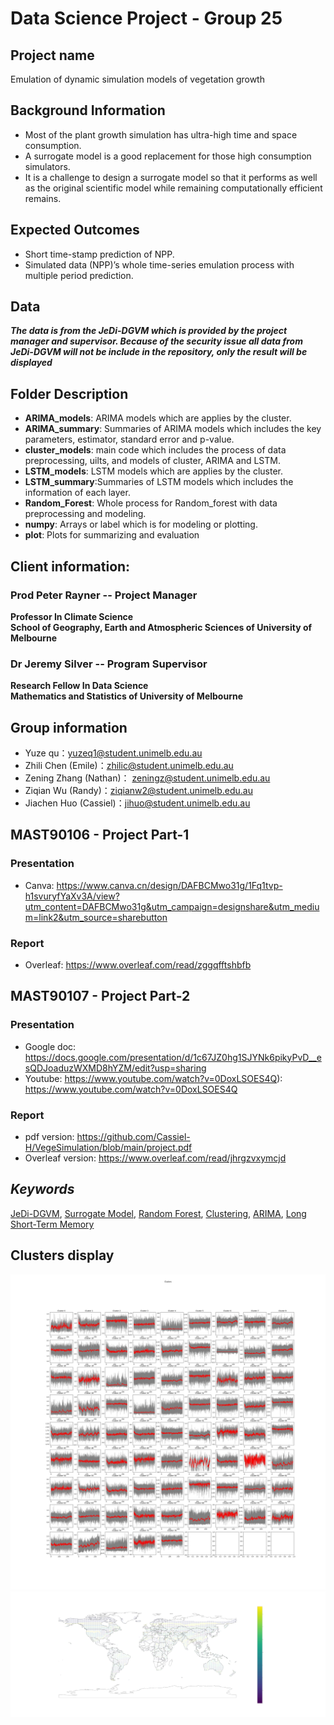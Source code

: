 #  Data Science Project - Group 25
## Project name
Emulation of dynamic simulation models of vegetation growth
## Background Information
* Most of the plant growth simulation has ultra-high time and space consumption.
* A surrogate model is a good replacement for those high consumption simulators.
* It is a challenge to design a surrogate model so that it performs as well as the original scientific model while remaining computationally efficient remains.
## Expected Outcomes
* Short time-stamp prediction of NPP.
* Simulated data (NPP)’s whole time-series emulation process with multiple period prediction.
## Data 
***The data is from the JeDi-DGVM which is provided by the project manager and supervisor. Because of the security issue all data from JeDi-DGVM will not be include in the repository, only the result will be displayed***
## Folder Description 
* **ARIMA_models**: ARIMA models which are applies by the cluster.
* **ARIMA_summary**: Summaries of ARIMA models which includes the key parameters, estimator, standard error and p-value.
* **cluster_models**: main code which includes the process of data preprocessing, uilts, and models of cluster, ARIMA and LSTM.
* **LSTM_models**: LSTM models which are applies by the cluster.
* **LSTM_summary**:Summaries of LSTM models which includes the information of each layer.
* **Random_Forest**: Whole process for Random_forest with data preprocessing and modeling.
* **numpy**: Arrays or label which is for modeling or plotting.
* **plot**: Plots for summarizing and evaluation
## Client information:
### Prod Peter Rayner -- Project Manager
**Professor In Climate Science\
School of Geography, Earth and Atmospheric Sciences of University of Melbourne**
### Dr Jeremy Silver -- Program Supervisor
**Research Fellow In Data Science\
Mathematics and Statistics of University of Melbourne**
## Group information
- Yuze qu：[yuzeq1@student.unimelb.edu.au](mailto:yuzeq1@student.unimelb.edu.au)
- Zhili Chen (Emile)：[zhilic@student.unimelb.edu.au](mailto:zhilic@student.unimelb.edu.au)
- Zening Zhang (Nathan)： [zeningz@student.unimelb.edu.au](mailto:zeningz@student.unimelb.edu.au)
- Ziqian Wu (Randy)：[ziqianw2@student.unimelb.edu.au](mailto:ziqianw2@student.unimelb.edu.au)
- Jiachen Huo (Cassiel)：[jihuo@student.unimelb.edu.au](mailto:jihuo@student.unimelb.edu.au)

## MAST90106 - Project Part-1
### Presentation
- Canva:
https://www.canva.cn/design/DAFBCMwo31g/1Fq1tvp-h1svuryfYaXv3A/view?utm_content=DAFBCMwo31g&utm_campaign=designshare&utm_medium=link2&utm_source=sharebutton
### Report 
- Overleaf:
https://www.overleaf.com/read/zggqfftshbfb
## MAST90107 - Project Part-2
### Presentation
- Google doc:
https://docs.google.com/presentation/d/1c67JZ0hg1SJYNk6pikyPvD__esQDJoaduzWXMD8hYZM/edit?usp=sharing
- Youtube:
https://www.youtube.com/watch?v=0DoxLSOES4Q): https://www.youtube.com/watch?v=0DoxLSOES4Q
### Report
- pdf version: 
https://github.com/Cassiel-H/VegeSimulation/blob/main/project.pdf
- Overleaf version: 
https://www.overleaf.com/read/jhrgzvxymcjd

## *Keywords*
 [JeDi-DGVM](https://bg.copernicus.org/articles/10/4137/2013/), [Surrogate Model](https://en.wikipedia.org/wiki/Surrogate_model#:~:text=A%20surrogate%20model%20is%20an,a%20function%20of%20design%20variables.), [Random Forest](https://link.springer.com/article/10.1007/s11749-016-0481-7), [Clustering](https://en.wikipedia.org/wiki/Cluster_analysis), [ARIMA](https://link.springer.com/chapter/10.1007/978-3-319-52452-8_3), [Long Short-Term Memory](https://link.springer.com/chapter/10.1007/978-3-642-24797-2_4)
## Clusters display
![77 Clusters](./plots/cluster.jpg)
![Cluster on global map](./plots/labels_cluster_geo.jpg)

